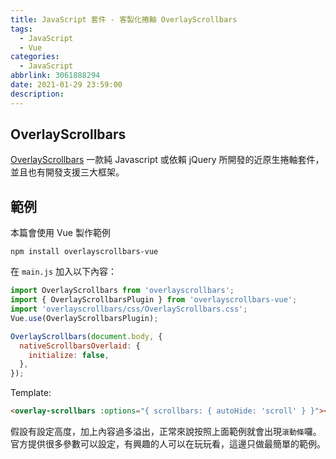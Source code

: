 ```yaml
---
title: JavaScript 套件 - 客製化捲軸 OverlayScrollbars
tags:
  - JavaScript
  - Vue
categories:
  - JavaScript
abbrlink: 3061888294
date: 2021-01-29 23:59:00
description:
---
```

## OverlayScrollbars

[OverlayScrollbars](https://github.com/KingSora/OverlayScrollbars)
一款純 Javascript 或依賴 jQuery 所開發的近原生捲軸套件，並且也有開發支援三大框架。

## 範例

本篇會使用 Vue 製作範例

``` NPM
npm install overlayscrollbars-vue
```

在 `main.js` 加入以下內容：

``` JavaScript
import OverlayScrollbars from 'overlayscrollbars';
import { OverlayScrollbarsPlugin } from 'overlayscrollbars-vue';
import 'overlayscrollbars/css/OverlayScrollbars.css';
Vue.use(OverlayScrollbarsPlugin);

OverlayScrollbars(document.body, {
  nativeScrollbarsOverlaid: {
    initialize: false,
  },
});
```

Template:

``` HTML
<overlay-scrollbars :options="{ scrollbars: { autoHide: 'scroll' } }"></overlay-scrollbars>
```

假設有設定高度，加上內容過多溢出，正常來說按照上面範例就會出現`滾動條`囉。
官方提供很多參數可以設定，有興趣的人可以在玩玩看，這邊只做最簡單的範例。
